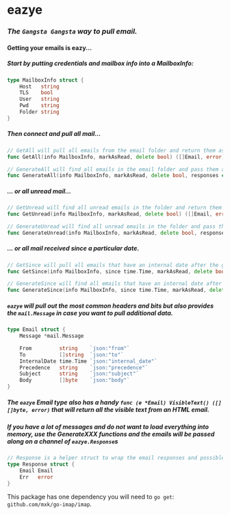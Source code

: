 eazye
======
### _The `Gangsta Gangsta` way to pull email._

#### Getting your emails is eazy...

##### Start by putting credentials and mailbox info into a MailboxInfo:
```go
type MailboxInfo struct {
    Host   string
    TLS    bool
    User   string
    Pwd    string
    Folder string
}
```

##### Then connect and pull all mail...
```go
// GetAll will pull all emails from the email folder and return them as a list.
func GetAll(info MailboxInfo, markAsRead, delete bool) ([]Email, error)
```

```go
// GenerateAll will find all emails in the email folder and pass them along to the responses channel.
func GenerateAll(info MailboxInfo, markAsRead, delete bool, responses chan Response)
```

##### ... or all unread mail...
```go
// GetUnread will find all unread emails in the folder and return them as a list.
func GetUnread(info MailboxInfo, markAsRead, delete bool) ([]Email, error)
```

```go
// GenerateUnread will find all unread emails in the folder and pass them along to the responses channel.
func GenerateUnread(info MailboxInfo, markAsRead, delete bool, responses chan Response)
```


#####  ... or all mail received since a particular date.
```go
// GetSince will pull all emails that have an internal date after the given time.
func GetSince(info MailboxInfo, since time.Time, markAsRead, delete bool)
```

```go
// GenerateSince will find all emails that have an internal date after the given time and pass them along to the responses channel.
func GenerateSince(info MailboxInfo, since time.Time, markAsRead, delete bool, responses chan Response)
```

##### `eazye` will pull out the most common headers and bits but also provides the `mail.Message` in case you want to pull additional data.

```go
type Email struct {
    Message *mail.Message

    From         string    `json:"from"`
    To           []string  `json:"to"`
    InternalDate time.Time `json:"internal_date"`
    Precedence   string    `json:"precedence"`
    Subject      string    `json:"subject"`
    Body         []byte    `json:"body"`
}
```

##### The `eazye` Email type also has a handy `func (e *Email) VisibleText() ([][]byte, error)` that will return all the visible text from an HTML email.

##### If you have a lot of messages and do not want to load everything into memory, use the GenerateXXX functions and the emails will be passed along on a channel of `eazye.Response`s
```go
// Response is a helper struct to wrap the email responses and possible errors.
type Response struct {
    Email Email
    Err   error
}
```

This package has one dependency you will need to `go get`: `github.com/mxk/go-imap/imap`.
